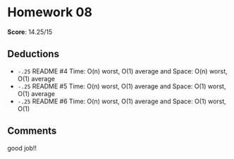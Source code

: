 Homework 08
===========

**Score**: 14.25/15

Deductions
----------
* `-.25` README #4 Time: O(n) worst, O(1) average and Space: O(n) worst, O(1) average
* `-.25` README #5 Time: O(n) worst, O(1) average and Space: O(1) worst, O(1) average
* `-.25` README #6 Time: O(n) worst, O(1) average and Space: O(1) worst, O(1) 

Comments
--------
good job!!
